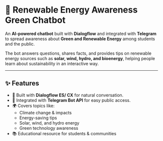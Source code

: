 # 🌱 Renewable Energy Awareness Green Chatbot

An **AI-powered chatbot** built with **Dialogflow** and integrated with **Telegram** to spread awareness about **Green and Renewable Energy** among students and the public.  

The bot answers questions, shares facts, and provides tips on renewable energy sources such as **solar, wind, hydro, and bioenergy**, helping people learn about sustainability in an interactive way.  

---

## ✨ Features
- 🤖 Built with **Dialogflow ES/ CX** for natural conversation.  
- 💬 Integrated with **Telegram Bot API** for easy public access.  
- 🌍 Covers topics like:
  - Climate change & impacts  
  - Energy-saving tips  
  - Solar, wind, and hydro energy  
  - Green technology awareness  
- 📚 Educational resource for students & communities
